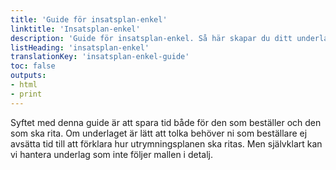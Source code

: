 ```yaml
---
title: 'Guide för insatsplan-enkel'
linktitle: 'Insatsplan-enkel'
description: 'Guide för insatsplan-enkel. Så här skapar du ditt underlag för insatsplan-enkel.'
listHeading: 'insatsplan-enkel'
translationKey: 'insatsplan-enkel-guide'
toc: false
outputs:
- html
- print
---
```


Syftet med denna guide är att spara tid både för den som beställer och den som ska rita. Om underlaget är lätt att tolka behöver ni som beställare ej avsätta tid till att förklara hur utrymningsplanen ska ritas. Men självklart kan vi hantera underlag som inte följer mallen i detalj.